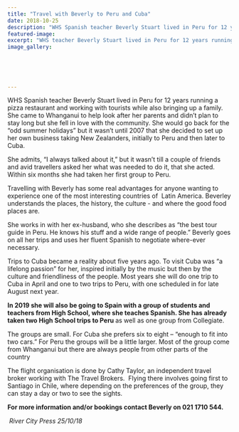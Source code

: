 ```yaml
---
title: "Travel with Beverly to Peru and Cuba"
date: 2018-10-25
description: "WHS Spanish teacher Beverly Stuart lived in Peru for 12 years running a pizza restaurant & working with tourists..."
featured-image: 
excerpt: "WHS teacher Beverly Stuart lived in Peru for 12 years running a pizza restaurant and working with tourists while also bringing up a family."
image_gallery:
	
	
	
	
	
---
```


<p class="BasicParagraph">WHS Spanish teacher Beverly Stuart lived in Peru for 12 years running a pizza restaurant and working with tourists while also bringing up a family. She came to Whanganui to help look after her parents and didn&rsquo;t plan to stay long but she fell in love with the community. She would go back for the &ldquo;odd summer holidays&rdquo; but it wasn&rsquo;t until 2007 that she decided to set up her own business taking New Zealanders, initially to Peru and then later to Cuba.</p>
<p class="BasicParagraph">She admits, &ldquo;I always talked about it,&rdquo; but it wasn&rsquo;t till a couple of friends and avid travellers asked her what was needed to do it, that she acted. Within six months she had taken her first group to Peru.</p>
<p class="BasicParagraph">Travelling with Beverly has some real advantages for anyone wanting to experience one of the most interesting countries of&nbsp; Latin America. Beverley understands the places, the history, the culture - and where the good food places are.</p>
<p class="BasicParagraph">She works in with her ex-husband, who she describes as &ldquo;the best tour guide in Peru. He knows his stuff and a wide range of people.&rdquo; Beverly goes on all her trips and uses her fluent Spanish to negotiate where-ever necessary.</p>
<p class="BasicParagraph">Trips to Cuba became a reality about five years ago. To visit Cuba was &ldquo;a lifelong passion&rdquo; for her, inspired initially by the music but then by the culture and friendliness of the people. Most years she will do one trip to Cuba in April and one to two trips to Peru, with one scheduled in for late August next year.</p>
<p class="BasicParagraph"><strong>In 2019 she will also be going to Spain with a group of students and teachers from High School, where she teaches Spanish. She has already taken two High School trips to Peru </strong>as well as one group from Collegiate.</p>
<p class="BasicParagraph">The groups are small. For Cuba she prefers six to eight &ndash; &ldquo;enough to fit into two cars.&rdquo; For Peru the groups will be a little larger. Most of the group come from Whanganui but there are always people from other parts of the country</p>
<p class="BasicParagraph">The flight organisation is done by Cathy Taylor, an independent travel broker working with The Travel Brokers.&nbsp; Flying there involves going first to Santiago in Chile, where depending on the preferences of the group, they can stay a day or two to see the sights.</p>
<p class="BasicParagraph"><strong>For more information and/or bookings contact Beverly on 021 1710 544.</strong></p>
<p class="BasicParagraph"><em>&nbsp;River City Press 25/10/18</em></p>

